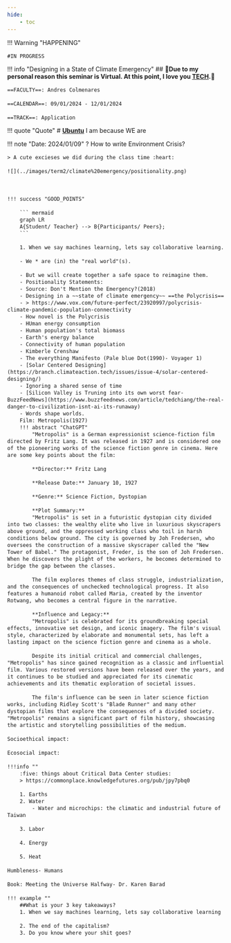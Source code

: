 ```yaml
---
hide:
    - toc
---
```


!!! Warning "HAPPENING"  
    
    #IN PROGRESS

!!! info "Designing in a State of Climate Emergency"
    ## :robot:**Due to my personal reason this seminar is Virtual. At this point, I love you [TECH](https://www.ted.com/talks/edward_snowden_here_s_how_we_take_back_the_internet/transcript).**:robot:

    ==FACULTY==: Andres Colmenares
    
    ==CALENDAR==: 09/01/2024 - 12/01/2024

    ==TRACK==: Application


!!! quote "Quote"
    # **[Ubuntu](https://en.wikipedia.org/wiki/Ubuntu_philosophy)** I am because WE are




!!! note "Date: 2024/01/09"
    ? How to write Environment Crisis?

    > A cute excieses we did during the class time :heart:

    ![](../images/term2/climate%20emergency/positionality.png)



    !!! success "GOOD_POINTS"

        ``` mermaid
        graph LR
        A{Student/ Teacher} --> B{Participants/ Peers};
        ```

        1. When we say machines learning, lets say collaborative learning. 

        - We * are (in) the "real world"(s).

        - But we will create together a safe space to reimagine them. 
        - Positionality Statements:
        - Source: Don't Mention the Emergency?(2018)
        - Designing in a ~~state of climate emergency~~ ==the Polycrisis==
        - > https://www.vox.com/future-perfect/23920997/polycrisis-climate-pandemic-population-connectivity
        - How novel is the Polycrisis
        - HUman energy consumption
        - Human population's total biomass
        - Earth's energy balance
        - Connectivity of human population
        - Kimberle Crenshaw
        - The everything Manifesto (Pale blue Dot(1990)- Voyager 1)
        - [Solar Centered Designing](https://branch.climateaction.tech/issues/issue-4/solar-centered-designing/)
        - Ignoring a shared sense of time
        - [Silicon Valley is Truning into its own worst fear- BuzzFeedNews](https://www.buzzfeednews.com/article/tedchiang/the-real-danger-to-civilization-isnt-ai-its-runaway)
        - Words shape worlds.
        Film: Metropolis(1927)
        !!! abstract "ChatGPT"
            "Metropolis" is a German expressionist science-fiction film directed by Fritz Lang. It was released in 1927 and is considered one of the pioneering works of the science fiction genre in cinema. Here are some key points about the film:

            **Director:** Fritz Lang

            **Release Date:** January 10, 1927

            **Genre:** Science Fiction, Dystopian

            **Plot Summary:**
            "Metropolis" is set in a futuristic dystopian city divided into two classes: the wealthy elite who live in luxurious skyscrapers above ground, and the oppressed working class who toil in harsh conditions below ground. The city is governed by Joh Fredersen, who oversees the construction of a massive skyscraper called the "New Tower of Babel." The protagonist, Freder, is the son of Joh Fredersen. When he discovers the plight of the workers, he becomes determined to bridge the gap between the classes.

            The film explores themes of class struggle, industrialization, and the consequences of unchecked technological progress. It also features a humanoid robot called Maria, created by the inventor Rotwang, who becomes a central figure in the narrative.

            **Influence and Legacy:**
            "Metropolis" is celebrated for its groundbreaking special effects, innovative set design, and iconic imagery. The film's visual style, characterized by elaborate and monumental sets, has left a lasting impact on the science fiction genre and cinema as a whole.

            Despite its initial critical and commercial challenges, "Metropolis" has since gained recognition as a classic and influential film. Various restored versions have been released over the years, and it continues to be studied and appreciated for its cinematic achievements and its thematic exploration of societal issues.

            The film's influence can be seen in later science fiction works, including Ridley Scott's "Blade Runner" and many other dystopian films that explore the consequences of a divided society. "Metropolis" remains a significant part of film history, showcasing the artistic and storytelling possibilities of the medium.

    Socioethical impact: 

    Ecosocial impact:

    !!!info ""
        :five: things about Critical Data Center studies:
        > https://commonplace.knowledgefutures.org/pub/jpy7pbq0

        1. Earths
        2. Water
            - Water and microchips: the climatic and industrial future of Taiwan

        3. Labor
            
        4. Energy

        5. Heat

    Humbleness- Humans 

    Book: Meeting the Universe Halfway- Dr. Karen Barad

    !!! example ""
        ##What is your 3 key takeaways?
        1. When we say machines learning, lets say collaborative learning 

        2. The end of the capitalism?
        3. Do you know where your shit goes?


